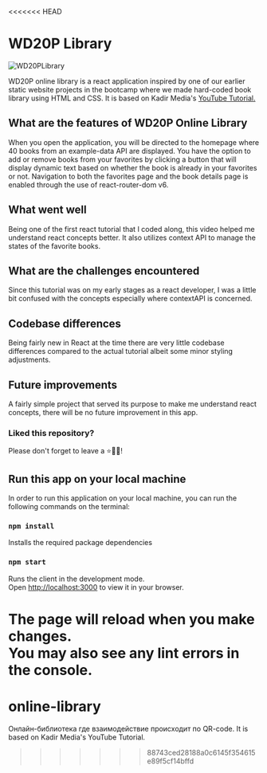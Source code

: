 <<<<<<< HEAD
# WD20P Library

![WD20PLibrary](https://i.ibb.co/0FtcLrm/WD20-P-Library.png)

WD20P online library is a react application inspired by one of our earlier static website projects in the bootcamp where we made hard-coded book library using HTML and CSS. It is based on Kadir Media's [YouTube Tutorial.](https://www.youtube.com/watch?v=oU2c_02YaME)

## What are the features of WD20P Online Library

When you open the application, you will be directed to the homepage where 40 books from an example-data API are displayed. You have the option to add or remove books from your favorites by clicking a button that will display dynamic text based on whether the book is already in your favorites or not. Navigation to both the favorites page and the book details page is enabled through the use of react-router-dom v6.

## What went well

Being one of the first react tutorial that I coded along, this video helped me understand react concepts better. It also utilizes context API to manage the states of the favorite books.

## What are the challenges encountered

Since this tutorial was on my early stages as a react developer, I was a little bit confused with the concepts especially where contextAPI is concerned.

## Codebase differences

Being fairly new in React at the time there are very little codebase differences compared to the actual tutorial albeit some minor styling adjustments.

## Future improvements

A fairly simple project that served its purpose to make me understand react concepts, there will be no future improvement in this app.

### Liked this repository?

Please don't forget to leave a ⭐🙏🏻!

## Run this app on your local machine

In order to run this application on your local machine, you can run the following commands on the terminal:

### `npm install`

Installs the required package dependencies

### `npm start`

Runs the client in the development mode.\
Open [http://localhost:3000](http://localhost:3000) to view it in your browser.

The page will reload when you make changes.\
You may also see any lint errors in the console.
=======
# online-library
Онлайн-библиотека где взаимодействие происходит по QR-code. It is based on Kadir Media's YouTube Tutorial.
>>>>>>> 88743ced28188a0c6145f354615e89f5cf14bffd
